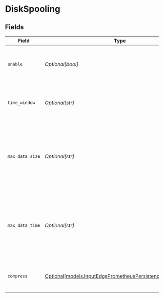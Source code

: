 # DiskSpooling


## Fields

| Field                                                                                                                | Type                                                                                                                 | Required                                                                                                             | Description                                                                                                          |
| -------------------------------------------------------------------------------------------------------------------- | -------------------------------------------------------------------------------------------------------------------- | -------------------------------------------------------------------------------------------------------------------- | -------------------------------------------------------------------------------------------------------------------- |
| `enable`                                                                                                             | *Optional[bool]*                                                                                                     | :heavy_minus_sign:                                                                                                   | Spool events on disk for Cribl Edge and Search. Default is disabled.                                                 |
| `time_window`                                                                                                        | *Optional[str]*                                                                                                      | :heavy_minus_sign:                                                                                                   | Time period for grouping spooled events. Default is 10m.                                                             |
| `max_data_size`                                                                                                      | *Optional[str]*                                                                                                      | :heavy_minus_sign:                                                                                                   | Maximum disk space that can be consumed before older buckets are deleted. Examples: 420MB, 4GB. Default is 1GB.      |
| `max_data_time`                                                                                                      | *Optional[str]*                                                                                                      | :heavy_minus_sign:                                                                                                   | Maximum amount of time to retain data before older buckets are deleted. Examples: 2h, 4d. Default is 24h.            |
| `compress`                                                                                                           | [Optional[models.InputEdgePrometheusPersistenceCompression]](../models/inputedgeprometheuspersistencecompression.md) | :heavy_minus_sign:                                                                                                   | Data compression format. Default is gzip.                                                                            |